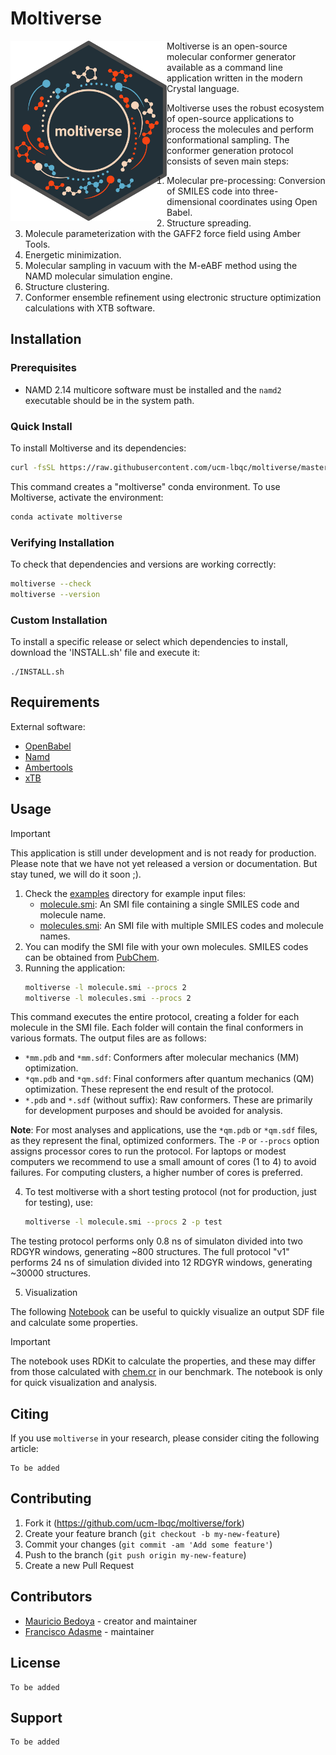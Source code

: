 # Moltiverse

[<img align="left" src="./assets/moltiverse_logo_color_hex_transparent.png" width="250" />](./assets/moltiverse_logo_color_hex_transparent.png) Moltiverse is an open-source molecular conformer generator available as a command line application written in the modern Crystal language. 

Moltiverse uses the robust ecosystem of open-source applications to process the molecules and perform conformational sampling. The conformer generation protocol consists of seven main steps: 
1. Molecular pre-processing: Conversion of SMILES code into three-dimensional coordinates using Open Babel.
2. Structure spreading.
3. Molecule parameterization with the GAFF2 force field using Amber Tools.
4. Energetic minimization.
5. Molecular sampling in vacuum with the M-eABF method using the NAMD molecular simulation engine.
6. Structure clustering.
7. Conformer ensemble refinement using electronic structure optimization calculations with XTB software.



## Installation

### Prerequisites

- NAMD 2.14 multicore software must be installed and the `namd2` executable should be in the system path.

### Quick Install

To install Moltiverse and its dependencies:

```bash
curl -fsSL https://raw.githubusercontent.com/ucm-lbqc/moltiverse/master/INSTALL.sh | bash
```

This command creates a "moltiverse" conda environment. To use Moltiverse, activate the environment:
```bash
conda activate moltiverse
```
### Verifying Installation

To check that dependencies and versions are working correctly:

```bash
moltiverse --check
moltiverse --version
```

### Custom Installation

To install a specific release or select which dependencies to install, download the 'INSTALL.sh' file and execute it:

```
./INSTALL.sh
```

## Requirements
External software:
- [OpenBabel](https://openbabel.org)
- [Namd](https://www.ks.uiuc.edu/Research/namd/)
- [Ambertools](https://ambermd.org/AmberTools.php)
- [xTB](https://github.com/grimme-lab/xtb)

## Usage

> [!IMPORTANT]
> This application is still under development and is not ready for production. 
> Please note that we have not yet released a version or documentation. But stay tuned, we will do it soon ;).

1. Check the [examples](/data/moltiverse_v1/examples) directory for example input files:
   - [molecule.smi](/data/moltiverse_v1/examples/molecule.smi): An SMI file containing a single SMILES code and molecule name.
   - [molecules.smi](/data/moltiverse_v1/examples/molecules.smi): An SMI file with multiple SMILES codes and molecule names.
2. You can modify the SMI file with your own molecules. SMILES codes can be obtained from [PubChem](https://pubchem.ncbi.nlm.nih.gov/).
3. Running the application:
   ```bash
   moltiverse -l molecule.smi --procs 2
   moltiverse -l molecules.smi --procs 2
   ```
This command executes the entire protocol, creating a folder for each molecule in the SMI file. Each folder will contain the final conformers in various formats. The output files are as follows:

- `*mm.pdb` and `*mm.sdf`: Conformers after molecular mechanics (MM) optimization.
- `*qm.pdb` and `*qm.sdf`: Final conformers after quantum mechanics (QM) optimization. These represent the end result of the protocol.
- `*.pdb` and `*.sdf` (without suffix): Raw conformers. These are primarily for development purposes and should be avoided for analysis.

**Note**: For most analyses and applications, use the `*qm.pdb` or `*qm.sdf` files, as they represent the final, optimized conformers. The `-P` or `--procs` option assigns processor cores to run the protocol. For laptops or modest computers we recommend to use a small amount of cores (1 to 4) to avoid failures. For computing clusters, a higher number of cores is preferred.

4. To test moltiverse with a short testing protocol (not for production, just for testing), use:

   ```bash
   moltiverse -l molecule.smi --procs 2 -p test
   ```
The testing protocol performs only 0.8 ns of simulaton divided into two RDGYR windows, generating ~800 structures.
The full protocol "v1" performs 24 ns of simulation divided into 12 RDGYR windows, generating ~30000 structures.

5. Visualization

The following [Notebook](https://colab.research.google.com/drive/1YtafWMZsNL-Cyqnyqn5mAmZTKZzPvCEh?usp=sharing) can be useful to quickly visualize an output SDF file and calculate some properties.
> [!IMPORTANT]
> The notebook uses RDKit to calculate the properties, and these may differ from those calculated with [chem.cr](https://github.com/franciscoadasme/chem.cr) in our benchmark. The notebook is only for quick visualization and analysis.

## Citing

If you use `moltiverse` in your research, please consider citing the following article:

    To be added


## Contributing

1. Fork it (<https://github.com/ucm-lbqc/moltiverse/fork>)
2. Create your feature branch (`git checkout -b my-new-feature`)
3. Commit your changes (`git commit -am 'Add some feature'`)
4. Push to the branch (`git push origin my-new-feature`)
5. Create a new Pull Request

## Contributors

- [Mauricio Bedoya](https://github.com/maurobedoya) - creator and maintainer
- [Francisco Adasme](https://github.com/franciscoadasme) - maintainer

## License

    To be added

## Support

    To be added
